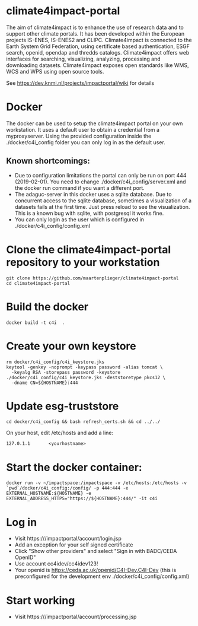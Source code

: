 # climate4impact-portal
The aim of climate4impact is to enhance the use of research data and to support other climate portals. It has been developed within the European projects IS-ENES, IS-ENES2 and CLIPC. Climate4impact is connected to the Earth System Grid Federation, using certificate based authentication, ESGF search, openid, opendap and thredds catalogs. Climate4impact offers web interfaces for searching, visualizing, analyzing, processing and downloading datasets.  Climate4impact exposes open standards like WMS, WCS and WPS using open source tools.

See https://dev.knmi.nl/projects/impactportal/wiki for details


# Docker

The docker can be used to setup the climate4impact portal on your own workstation. It uses a default user to obtain a credential from a myproxyserver. Using the provided configuration inside the ./docker/c4i_config folder you can only log in as the default user.

## Known shortcomings:
- Due to configuration limitations the portal can only be run on port 444 (2019-02-01). You need to change ./docker/c4i_config/server.xml and the docker run command if you want a different port.
- The adaguc-server in this docker uses a sqlite database. Due to concurrent access to the sqlite database, sometimes a visualization of a datasets fails at the first time. Just press reload to see the visualization. This is a known bug with sqlite, with postgresql it works fine.
- You can only login as the user which is configured in ./docker/c4i_config/config.xml

# Clone the climate4impact-portal repository to your workstation
```
git clone https://github.com/maartenplieger/climate4impact-portal
cd climate4impact-portal
```
# Build the docker
```
docker build -t c4i  .
```
# Create your own keystore
```
rm docker/c4i_config/c4i_keystore.jks
keytool -genkey -noprompt -keypass password -alias tomcat \
  -keyalg RSA -storepass password -keystore ./docker/c4i_config/c4i_keystore.jks -deststoretype pkcs12 \
  -dname CN=${HOSTNAME}:444
 ```
# Update esg-truststore
```
cd docker/c4i_config && bash refresh_certs.sh && cd ../../
```

On your host, edit /etc/hosts and add a line:
```
127.0.1.1       <yourhostname>
```

# Start the docker container:
```
docker run -v ~/impactspace:/impactspace -v /etc/hosts:/etc/hosts -v `pwd`/docker/c4i_config:/config/ -p 444:444 -e EXTERNAL_HOSTNAME:${HOSTNAME} -e EXTERNAL_ADDRESS_HTTPS="https://${HOSTNAME}:444/" -it c4i

```
# Log in
* Visit https://<yourhostname>/impactportal/account/login.jsp
* Add an exception for your self signed certificate
* Click "Show other providers" and select "Sign in with BADC/CEDA OpenID"
* Use account cc4idev/cc4idev123!
* Your openid is https://ceda.ac.uk/openid/C4I-Dev.C4I-Dev (this is preconfigured for the development env ./docker/c4i_config/config.xml)

# Start working
* Visit https://<yourhostname>/impactportal/account/processing.jsp

